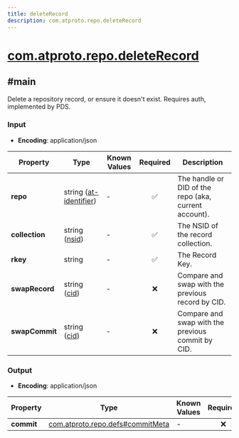 ```yaml
---
title: deleteRecord
description: com.atproto.repo.deleteRecord
---
```


# [com.atproto.repo.deleteRecord](https://github.com/myConsciousness/atproto.dart/blob/main/lexicons/com/atproto/repo/deleteRecord.json)

## #main

Delete a repository record, or ensure it doesn't exist. Requires auth, implemented by PDS.

### Input

- **Encoding**: application/json

| Property | Type | Known Values | Required | Description |
| --- | --- | --- | :---: | --- |
| **repo** | string ([at-identifier](https://atproto.com/specs/lexicon#at-identifier)) | - | ✅ | The handle or DID of the repo (aka, current account). |
| **collection** | string ([nsid](https://atproto.com/specs/nsid)) | - | ✅ | The NSID of the record collection. |
| **rkey** | string | - | ✅ | The Record Key. |
| **swapRecord** | string ([cid](https://atproto.com/specs/repository#cid-formats)) | - | ❌ | Compare and swap with the previous record by CID. |
| **swapCommit** | string ([cid](https://atproto.com/specs/repository#cid-formats)) | - | ❌ | Compare and swap with the previous commit by CID. |

### Output

- **Encoding**: application/json

| Property | Type | Known Values | Required | Description |
| --- | --- | --- | :---: | --- |
| **commit** | [com.atproto.repo.defs#commitMeta](../../../../lexicons/com/atproto/repo/defs.md#commitmeta) | - | ❌ | - |

